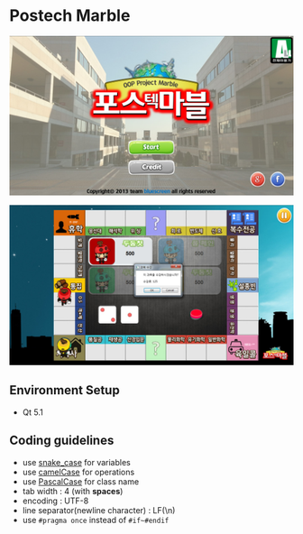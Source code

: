 Postech Marble
==============

![Menu](/report/images/1Main.png "Menu screen")

![GamePlay](/report/images/4buySubject.png "Game play")

Environment Setup
-----------------------------
 * Qt 5.1

Coding guidelines
-----------------------------
 * use [snake_case](http://en.wikipedia.org/wiki/Snake_case) for variables
 * use [camelCase](http://en.wikipedia.org/wiki/CamelCase) for operations 
 * use [PascalCase](http://c2.com/cgi/wiki?PascalCase) for class name
 * tab width : 4 (with **spaces**)
 * encoding : UTF-8
 * line separator(newline character) : LF(\n)
 * use `#pragma once` instead of `#if~#endif`

